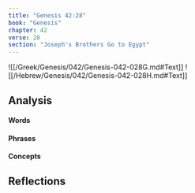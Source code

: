 ```yaml
---
title: "Genesis 42:28"
book: "Genesis"
chapter: 42
verse: 28
section: "Joseph's Brothers Go to Egypt"
---
```

![[/Greek/Genesis/042/Genesis-042-028G.md#Text]]
![[/Hebrew/Genesis/042/Genesis-042-028H.md#Text]]

## Analysis

#### Words

#### Phrases

#### Concepts

## Reflections
